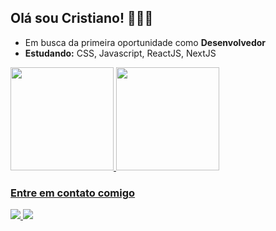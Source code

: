 ## Olá sou Cristiano! 🧑🏻‍💻

- Em busca da primeira oportunidade como **Desenvolvedor**
- **Estudando:** CSS, Javascript, ReactJS, NextJS

<div>
  <a href="https://github.com/cristianoof"/>
  <img height="165em" src="https://github-readme-stats.vercel.app/api?username=cristianoof&show_icons=true&theme=dark&include_all_commits=true&count_private=true"/>
  <img height="165em" src="https://github-readme-stats.vercel.app/api/top-langs/?username=cristianoof&layout=compact&langs_count=7&theme=dark"/>
</div>

### Entre em contato comigo
<div>
  <a href="https://www.linkedin.com/in/cristiano-fernandes-acl/"/>
  <img src="https://img.shields.io/badge/LinkedIn-0077B5?style=for-the-badge&logo=linkedin&logoColor=white"/>
  <a href="mailto:cristiano.fernandes.of@gmail.com"/>
  <img src="https://img.shields.io/badge/Gmail-D14836?style=for-the-badge&logo=gmail&logoColor=white"/>
 </div>
